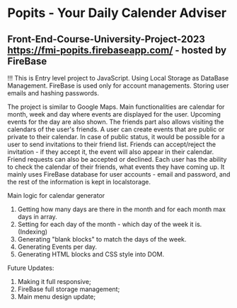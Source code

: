 # Popits - Your Daily Calender Adviser 
Front-End-Course-University-Project-2023
https://fmi-popits.firebaseapp.com/ - hosted by FireBase
-------------------------------------------
!!! This is Entry level project to JavaScript. Using Local Storage as DataBase Management.
FireBase is used only for account managements. Storing user emails and hashing passwords.

The project is similar to Google Maps. Main functionalities are calendar for month, week and day where events are displayed for the user. Upcoming events for the day are also shown. The friends part also allows visiting the calendars of the user's friends. A user can create events that are public or private to their calendar. In case of public status, it would be possible for a user to send invitations to their friend list. Friends can accept/reject the invitation - if they accept it, the event will also appear in their calendar. Friend requests can also be accepted or declined. Each user has the ability to check the calendar of their friends, what events they have coming up. It mainly uses FireBase database for user accounts - email and password, and the rest of the information is kept in localstorage.

Main logic for calendar generator
1. Getting how many days are there in the month and for each month max days in array.
2. Setting for each day of the month - which day of the week it is. (Indexing) 
3. Generating "blank blocks" to match the days of the week.
4. Generating Events per day.
5. Generating HTML blocks and CSS style into DOM.



Future Updates:
1. Making it full responsive;
2. FireBase full storage management;
3. Main menu design update;
